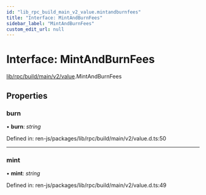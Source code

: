 ```yaml
---
id: "lib_rpc_build_main_v2_value.mintandburnfees"
title: "Interface: MintAndBurnFees"
sidebar_label: "MintAndBurnFees"
custom_edit_url: null
---
```


# Interface: MintAndBurnFees

[lib/rpc/build/main/v2/value](../modules/lib_rpc_build_main_v2_value.md).MintAndBurnFees

## Properties

### burn

• **burn**: *string*

Defined in: ren-js/packages/lib/rpc/build/main/v2/value.d.ts:50

___

### mint

• **mint**: *string*

Defined in: ren-js/packages/lib/rpc/build/main/v2/value.d.ts:49
